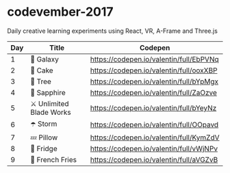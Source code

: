 # codevember-2017

Daily creative learning experiments using React, VR, A-Frame and Three.js

| Day | Title | Codepen |
|-----|-------|---------|
| 1 | 🌌 Galaxy | https://codepen.io/valentin/full/EbPVNq |
| 2 | 🎂 Cake | https://codepen.io/valentin/full/ooxXBP |
| 3 | 🌱 Tree | https://codepen.io/valentin/full/bYpMgx |
| 4 | 💎 Sapphire | https://codepen.io/valentin/full/ZaOzve |
| 5 | ⚔️ Unlimited Blade Works | https://codepen.io/valentin/full/bYeyNz |
| 6 | ☂️ Storm | https://codepen.io/valentin/full/OOpavd |
| 7 | 💤 Pillow | https://codepen.io/valentin/full/KymZdV |
| 8 | 🍦 Fridge | https://codepen.io/valentin/full/vWjNPv |
| 9 | 🍟 French Fries | https://codepen.io/valentin/full/aVGZvB |